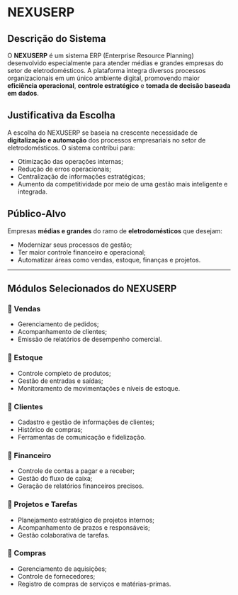 # NEXUSERP

## Descrição do Sistema

O **NEXUSERP** é um sistema ERP (Enterprise Resource Planning) desenvolvido especialmente para atender médias e grandes empresas do setor de eletrodomésticos. A plataforma integra diversos processos organizacionais em um único ambiente digital, promovendo maior **eficiência operacional**, **controle estratégico** e **tomada de decisão baseada em dados**.

## Justificativa da Escolha

A escolha do NEXUSERP se baseia na crescente necessidade de **digitalização e automação** dos processos empresariais no setor de eletrodomésticos. O sistema contribui para:

- Otimização das operações internas;
- Redução de erros operacionais;
- Centralização de informações estratégicas;
- Aumento da competitividade por meio de uma gestão mais inteligente e integrada.

## Público-Alvo

Empresas **médias e grandes** do ramo de **eletrodomésticos** que desejam:

- Modernizar seus processos de gestão;
- Ter maior controle financeiro e operacional;
- Automatizar áreas como vendas, estoque, finanças e projetos.

---

## Módulos Selecionados do NEXUSERP

### 🔹 Vendas
- Gerenciamento de pedidos;
- Acompanhamento de clientes;
- Emissão de relatórios de desempenho comercial.

### 🔹 Estoque
- Controle completo de produtos;
- Gestão de entradas e saídas;
- Monitoramento de movimentações e níveis de estoque.

### 🔹 Clientes
- Cadastro e gestão de informações de clientes;
- Histórico de compras;
- Ferramentas de comunicação e fidelização.

### 🔹 Financeiro
- Controle de contas a pagar e a receber;
- Gestão do fluxo de caixa;
- Geração de relatórios financeiros precisos.

### 🔹 Projetos e Tarefas
- Planejamento estratégico de projetos internos;
- Acompanhamento de prazos e responsáveis;
- Gestão colaborativa de tarefas.

### 🔹 Compras
- Gerenciamento de aquisições;
- Controle de fornecedores;
- Registro de compras de serviços e matérias-primas.
